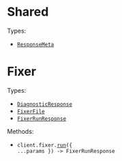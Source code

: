 # Shared

Types:

- <code><a href="./src/resources/shared.ts">ResponseMeta</a></code>

# Fixer

Types:

- <code><a href="./src/resources/fixer.ts">DiagnosticResponse</a></code>
- <code><a href="./src/resources/fixer.ts">FixerFile</a></code>
- <code><a href="./src/resources/fixer.ts">FixerRunResponse</a></code>

Methods:

- <code title="post /v1/fixer">client.fixer.<a href="./src/resources/fixer.ts">run</a>({ ...params }) -> FixerRunResponse</code>

